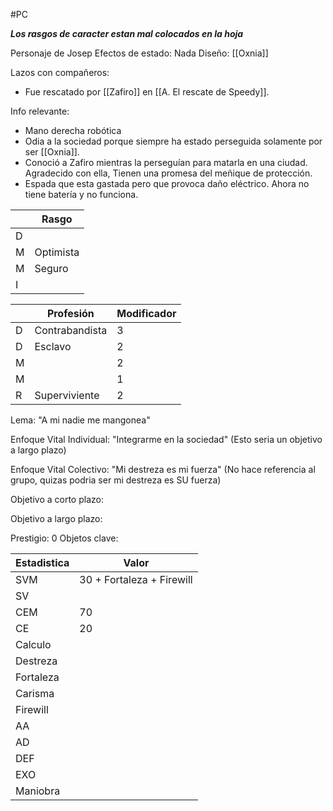 #PC 

***Los rasgos de caracter estan mal colocados en la hoja***


Personaje de Josep
Efectos de estado: Nada
Diseño: [[Oxnia]]

Lazos con compañeros:
- Fue rescatado por [[Zafiro]] en [[A. El rescate de Speedy]].


Info relevante:
- Mano derecha robótica 
- Odia a la sociedad porque siempre ha estado perseguida solamente por ser [[Oxnia]].
- Conoció a Zafiro mientras la perseguían para matarla en una ciudad. Agradecido con ella, Tienen una promesa del meñique de protección. 
- Espada que esta gastada pero que provoca daño eléctrico. Ahora no tiene batería y no funciona.


| | Rasgo| 
| ---| ---|
| D |  |
| M | Optimista |
| M | Seguro |
| I | |


| | Profesión | Modificador | 
| ---|---| ---|
|D|Contrabandista |3|
|D|Esclavo |2|
|M||2|
|M| |1|
|R| Superviviente |2|


Lema:
"A mi nadie me mangonea"

Enfoque Vital Individual:
"Integrarme en la sociedad" (Esto seria un objetivo a largo plazo)

Enfoque Vital Colectivo: 
"Mi destreza es mi fuerza" (No hace referencia al grupo, quizas podria ser mi destreza es SU fuerza)

Objetivo a corto plazo:

Objetivo a largo plazo:

Prestigio: 0
Objetos clave:

| Estadistica | Valor |
| ---|---|
|SVM |30 + Fortaleza + Firewill |
|SV| |
|CEM| 70|
|CE | 20|
|Calculo| |
|Destreza||
|Fortaleza|| 
|Carisma||
|Firewill|| 
|AA||
|AD||
|DEF|| 
|EXO||
|Maniobra|| 
